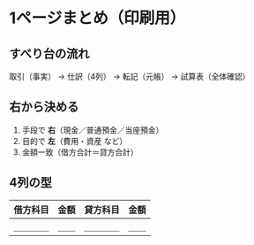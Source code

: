 # 1ページまとめ（印刷用）

## すべり台の流れ

取引（事実） → 仕訳（4列） → 転記（元帳） → 試算表（全体確認）

## 右から決める

1. 手段で **右**（現金／普通預金／当座預金）
2. 目的で **左**（費用・資産 など）
3. 金額一致（借方合計＝貸方合計）

## 4列の型

| 借方科目 | 金額 | 貸方科目 | 金額 |
| -------- | ---: | -------- | ---: |
| ＿＿＿＿ | ＿＿ | ＿＿＿＿ | ＿＿ |
